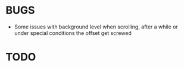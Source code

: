BUGS
====

* Some issues with background level when scrolling, after a while or under special
conditions the offset get screwed

TODO
====